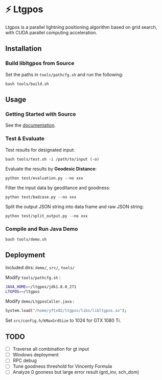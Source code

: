 # ⚡️ Ltgpos

Ltgpos is a parallel lightning positioning algorithm based on grid search, with CUDA parallel computing acceleration.

## Installation

### Build libltgpos from Source

Set the paths in `tools/pathcfg.sh` and run the following:

```shell
bash tools/build.sh
```

## Usage

### Getting Started with Source

See the [documentation](docs/doc.md).

### Test & Evaluate

Test results for designated input:

```shell
bash tools/test.sh -i /path/to/input (-o)
```

Evaluate the results by **Geodesic Distance**:

```shell
python test/evaluation.py --no xxx
```

Filter the input data by geoditance and goodness:

```shell
python test/badcase.py --no xxx
```

Split the output JSON string into data frame and raw JSON string:

```shell
python test/split_output.py --no xxx
```

### Compile and Run Java Demo

```shell
bash tools/demo.sh
```

## Deployment

Included dirs: `demo/`, `src/`, `tools/`

Modify `tools/pathcfg.sh` :

```bash
JAVA_HOME=~/ltgpos/jdk1.8.0_271
LTGPOS=~/ltgpos
```

Modify `demo/LtgposCaller.java` :

```bash
System.load("/home/yftx02/ltgpos/libs/libltgpos.so");
```

Set `src/config.h/kMaxGrdSize` to 1024 for GTX 1080 Ti.

## TODO

- [ ] Traverse all combination for gt input
- [ ] Windows deployment
- [ ] RPC debug
- [ ] Tune goodness threshold for Vincenty Formula
- [ ] Analyze 0 gooness but large error result (grd_inv, sch_dom)
